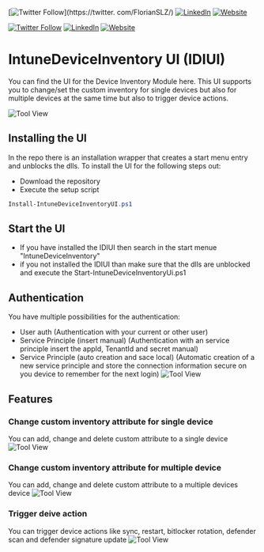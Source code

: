 [![Twitter Follow](https://img.shields.io/badge/Twitter-1DA1F2?style=for-the-badge&logo=twitter&logoColor=white)](https://twitter.
com/FlorianSLZ/)  [![LinkedIn](https://img.shields.io/badge/LinkedIn-0077B5?style=for-the-badge&logo=linkedin&logoColor=white)](https://www.linkedin.com/in/fsalzmann/)  [![Website](https://img.shields.io/badge/website-000000?style=for-the-badge&logo=About.me&logoColor=white)](https://scloud.work/en/about)

[![Twitter Follow](https://img.shields.io/badge/Twitter-1DA1F2?style=for-the-badge&logo=twitter&logoColor=white)](https://twitter.com/jannik_reinhard)  [![LinkedIn](https://img.shields.io/badge/LinkedIn-0077B5?style=for-the-badge&logo=linkedin&logoColor=white)](https://www.linkedin.com/in/jannik-r/)  [![Website](https://img.shields.io/badge/website-000000?style=for-the-badge&logo=About.me&logoColor=white)](https://jannikreinhard.com/)



# IntuneDeviceInventory UI (IDIUI)

You can find the UI for the Device Inventory Module here. This UI supports you to change/set the custom inventory for single devices but also for multiple devices at the same time but also to trigger device actions.

![Tool View](https://github.com/FlorianSLZ/IntuneDeviceInventory/tree/main/UI/.images/toolView.png)

## Installing the UI
In the repo there is an installation wrapper that creates a start menu entry and unblocks the dlls.
To install the UI for the following steps out:
- Download the repository
- Execute the setup script

```PowerShell
Install-IntuneDeviceInventoryUI.ps1
```

## Start the UI
- If you have installed the IDIUI then search in the start menue "IntuneDeviceInventory" 
- if you not installed the IDIUI than make sure that the dlls are unblocked and execute the Start-IntuneDeviceInventoryUi.ps1

## Authentication
You have multiple possibilities for the authentication:
- User auth (Authentication with your current or other user)
- Service Principle (insert manual) (Authentication with an service principle insert the appId, TenantId and secret manual)
- Service Principle (auto creation and sace local) (Automatic creation of a new service principle and store the connection information secure on you device to remember for the next login)
![Tool View](https://github.com/FlorianSLZ/IntuneDeviceInventory/tree/main/UI/.images/auth.png)


## Features
###  Change custom inventory attribute for single device
You can add, change and delete custom attribute to a single device
![Tool View](https://github.com/FlorianSLZ/IntuneDeviceInventory/tree/main/UI/.images/singleDeviceView.png)

###  Change custom inventory attribute for multiple device
You can add, change and delete custom attribute to a multiple devices device
![Tool View](https://github.com/FlorianSLZ/IntuneDeviceInventory/tree/main/UI/.images/multiDeviceView.png)

### Trigger deive action
You can trigger device actions like sync, restart, bitlocker rotation, defender scan and defender signature update
![Tool View](https://github.com/FlorianSLZ/IntuneDeviceInventory/tree/main/UI/.images/actions.png)